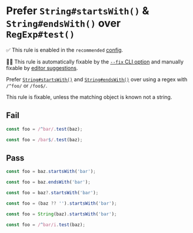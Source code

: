 # Prefer `String#startsWith()` & `String#endsWith()` over `RegExp#test()`

✅ This rule is enabled in the `recommended` [config](https://github.com/sindresorhus/eslint-plugin-unicorn#preset-configs).

🔧💡 This rule is automatically fixable by the [`--fix` CLI option](https://eslint.org/docs/latest/user-guide/command-line-interface#--fix) and manually fixable by [editor suggestions](https://eslint.org/docs/developer-guide/working-with-rules#providing-suggestions).

<!-- end auto-generated rule header -->
<!-- Do not manually modify this header. Run: `npm run fix:eslint-docs` -->

Prefer [`String#startsWith()`](https://developer.mozilla.org/en/docs/Web/JavaScript/Reference/Global_Objects/String/startsWith) and [`String#endsWith()`](https://developer.mozilla.org/en/docs/Web/JavaScript/Reference/Global_Objects/String/endsWith) over using a regex with `/^foo/` or `/foo$/`.

This rule is fixable, unless the matching object is known not a string.

## Fail

```js
const foo = /^bar/.test(baz);
```

```js
const foo = /bar$/.test(baz);
```

## Pass

```js
const foo = baz.startsWith('bar');
```

```js
const foo = baz.endsWith('bar');
```

```js
const foo = baz?.startsWith('bar');
```

```js
const foo = (baz ?? '').startsWith('bar');
```

```js
const foo = String(baz).startsWith('bar');
```

```js
const foo = /^bar/i.test(baz);
```
